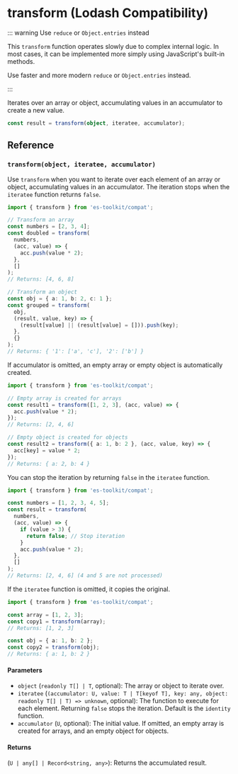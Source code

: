 # transform (Lodash Compatibility)

::: warning Use `reduce` or `Object.entries` instead

This `transform` function operates slowly due to complex internal logic. In most cases, it can be implemented more simply using JavaScript's built-in methods.

Use faster and more modern `reduce` or `Object.entries` instead.

:::

Iterates over an array or object, accumulating values in an accumulator to create a new value.

```typescript
const result = transform(object, iteratee, accumulator);
```

## Reference

### `transform(object, iteratee, accumulator)`

Use `transform` when you want to iterate over each element of an array or object, accumulating values in an accumulator. The iteration stops when the `iteratee` function returns `false`.

```typescript
import { transform } from 'es-toolkit/compat';

// Transform an array
const numbers = [2, 3, 4];
const doubled = transform(
  numbers,
  (acc, value) => {
    acc.push(value * 2);
  },
  []
);
// Returns: [4, 6, 8]

// Transform an object
const obj = { a: 1, b: 2, c: 1 };
const grouped = transform(
  obj,
  (result, value, key) => {
    (result[value] || (result[value] = [])).push(key);
  },
  {}
);
// Returns: { '1': ['a', 'c'], '2': ['b'] }
```

If accumulator is omitted, an empty array or empty object is automatically created.

```typescript
import { transform } from 'es-toolkit/compat';

// Empty array is created for arrays
const result1 = transform([1, 2, 3], (acc, value) => {
  acc.push(value * 2);
});
// Returns: [2, 4, 6]

// Empty object is created for objects
const result2 = transform({ a: 1, b: 2 }, (acc, value, key) => {
  acc[key] = value * 2;
});
// Returns: { a: 2, b: 4 }
```

You can stop the iteration by returning `false` in the `iteratee` function.

```typescript
import { transform } from 'es-toolkit/compat';

const numbers = [1, 2, 3, 4, 5];
const result = transform(
  numbers,
  (acc, value) => {
    if (value > 3) {
      return false; // Stop iteration
    }
    acc.push(value * 2);
  },
  []
);
// Returns: [2, 4, 6] (4 and 5 are not processed)
```

If the `iteratee` function is omitted, it copies the original.

```typescript
import { transform } from 'es-toolkit/compat';

const array = [1, 2, 3];
const copy1 = transform(array);
// Returns: [1, 2, 3]

const obj = { a: 1, b: 2 };
const copy2 = transform(obj);
// Returns: { a: 1, b: 2 }
```

#### Parameters

- `object` (`readonly T[] | T`, optional): The array or object to iterate over.
- `iteratee` (`(accumulator: U, value: T | T[keyof T], key: any, object: readonly T[] | T) => unknown`, optional): The function to execute for each element. Returning `false` stops the iteration. Default is the `identity` function.
- `accumulator` (`U`, optional): The initial value. If omitted, an empty array is created for arrays, and an empty object for objects.

#### Returns

(`U | any[] | Record<string, any>`): Returns the accumulated result.

